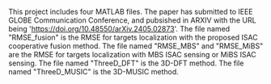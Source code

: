 This project includes four MATLAB files.
The paper has submitted to IEEE GLOBE Communication Conference, and pubsished in ARXIV with the URL being 'https://doi.org/10.48550/arXiv.2405.02873'.
The file named "RMSE_fusion" is the RMSE for targets localization with the proposed ISAC cooperative fusion method.
The file named "RMSE_MBS" and "RMSE_MiBS" are the RMSE for targets localization with MBS ISAC sensing or MiBS ISAC sensing.
The file named "ThreeD_DFT" is the 3D-DFT method.
The file named "ThreeD_MUSIC" is the 3D-MUSIC method.
